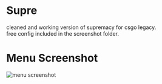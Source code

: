 # Supre
cleaned and working version of supremacy for csgo legacy.<br>
free config included in the screenshot folder.
<br>
# Menu Screenshot
![menu screenshot](/../../../../rabbitfishy/supre/blob/main/screenshot/supremacy%20menu.PNG)
